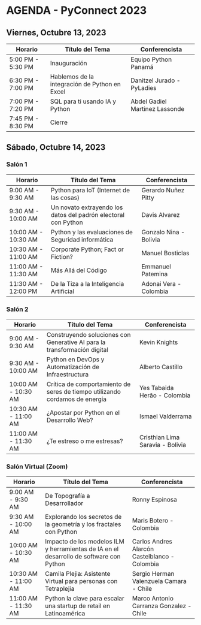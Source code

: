 # AGENDA - PyConnect 2023

## Viernes, Octubre 13, 2023

| Horario          | Título del Tema                                  | Conferencista                      |
|------------------|--------------------------------------------------|------------------------------------|
| 5:00 PM - 5:30 PM| Inauguración                                     | Equipo Python Panamá               |
| 6:30 PM - 7:00 PM| Hablemos de la integración de Python en Excel    | Danitzel Jurado - PyLadies         |
| 7:00 PM - 7:20 PM| SQL para ti usando IA y Python                   | Abdel Gadiel Martinez Lassonde     |
| 7:45 PM - 8:30 PM| Cierre                                           |                                    |

## Sábado, Octubre 14, 2023

### Salón 1

| Horario          | Título del Tema                                  | Conferencista                      |
|------------------|--------------------------------------------------|------------------------------------|
| 9:00 AM - 9:30 AM| Python para IoT (Internet de las cosas)          | Gerardo Nuñez Pitty               |
| 9:30 AM - 10:00 AM| Un novato extrayendo los datos del padrón electoral con Python | Davis Alvarez        |
| 10:00 AM - 10:30 AM| Python y las evaluaciones de Seguridad informática | Gonzalo Nina - Bolivia         |
| 10:30 AM - 11:00 AM| Corporate Python; Fact or Fiction?             | Manuel Bosticlas                   |
| 11:00 AM - 11:30 AM| Más Allá del Código                            | Emmanuel Patemina                  |
| 11:30 AM - 12:00 PM| De la Tiza a la Inteligencia Artificial        | Adonai Vera - Colombia             |

### Salón 2

| Horario          | Título del Tema                                  | Conferencista                      |
|------------------|--------------------------------------------------|------------------------------------|
| 9:00 AM - 9:30 AM| Construyendo soluciones con Generative AI para la transformación digital | Kevin Knights |
| 9:30 AM - 10:00 AM| Python en DevOps y Automatización de Infraestructura | Alberto Castillo            |
| 10:00 AM - 10:30 AM| Crítica de comportamiento de seres de tiempo utilizando cordamos de energía | Yes Tabaida Herão - Colombia |
| 10:30 AM - 11:00 AM| ¿Apostar por Python en el Desarrollo Web?      | Ismael Valderrama                  |
| 11:00 AM - 11:30 AM| ¿Te estreso o me estresas?                    | Cristhian Lima Saravia - Bolivia   |

### Salón Virtual (Zoom)

| Horario          | Título del Tema                                  | Conferencista                      |
|------------------|--------------------------------------------------|------------------------------------|
| 9:00 AM - 9:30 AM| De Topografía a Desarrollador                    | Ronny Espinosa                     |
| 9:30 AM - 10:00 AM| Explorando los secretos de la geometría y los fractales con Python | Maris Botero - Colombia |
| 10:00 AM - 10:30 AM| Impacto de los modelos ILM y herramientas de IA en el desarrollo de software con Python | Carlos Andres Alarcón Castelblanco - Colombia |
| 10:30 AM - 11:00 AM| Camila Plejia: Asistente Virtual para personas con Tetraplejia | Sergio Herman Valenzuela Camara - Chile |
| 11:00 AM - 11:30 AM| Python la clave para escalar una startup de retail en Latinoamérica | Marco Antonio Carranza Gonzalez - Chile |
